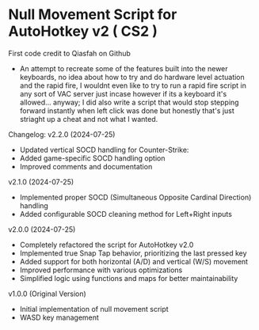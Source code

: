 # Null Movement Script for AutoHotkey v2 ( CS2 )
First code credit to Qiasfah on Github
- An attempt to recreate some of the features built into the newer keyboards, no idea about how to try and do hardware level actuation and the rapid fire, I wouldnt even like to try to run a rapid fire script in any sort of VAC server just incase however if its a keyboard it's allowed... anyway; I did also write a script that would stop stepping forward instantly when left click was done but honestly that's just striaght up a cheat and not what I wanted.

Changelog:
v2.2.0 (2024-07-25)
- Updated vertical SOCD handling for Counter-Strike: 
- Added game-specific SOCD handling option
- Improved comments and documentation

v2.1.0 (2024-07-25)
- Implemented proper SOCD (Simultaneous Opposite Cardinal Direction) handling
- Added configurable SOCD cleaning method for Left+Right inputs

v2.0.0 (2024-07-25)
- Completely refactored the script for AutoHotkey v2.0
- Implemented true Snap Tap behavior, prioritizing the last pressed key
- Added support for both horizontal (A/D) and vertical (W/S) movement
- Improved performance with various optimizations
- Simplified logic using functions and maps for better maintainability

v1.0.0 (Original Version)
- Initial implementation of null movement script
- WASD key management 
